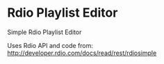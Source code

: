 Rdio Playlist Editor
=========

Simple Rdio Playlist Editor

Uses Rdio API and code from:
http://developer.rdio.com/docs/read/rest/rdiosimple
